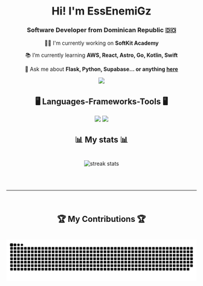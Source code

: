 <h1 align="center">
    Hi! I'm EssEnemiGz
</h1>
<h3 align="center">Software Developer from Dominican Republic 🇩🇴</h3>
<div align="center">

   🧑‍💻 I'm currently working on **SoftKit Academy**
    
   📚 I’m currently learning **AWS, React, Astro, Go, Kotlin, Swift**
   
   💬 Ask me about **Flask, Python, Supabase... or anything [here](https://github.com/EssEnemiGz/EssEnemiGz/issues)**
</div>
<div align="center"> 
  <a href="mailto:biscenp@gmail.com">
    <img src="https://img.shields.io/badge/Gmail-333333?style=for-the-badge&logo=gmail&logoColor=red" />
  </a>
</div>

<h2 align="center">🖥️ Languages-Frameworks-Tools 🖥️</h2>
<div align="center">
    <img src="https://skillicons.dev/icons?i=html,css,javascript,vscode,github,git,figma,notion,cloud,docker" />
    <img src="https://skillicons.dev/icons?i=python,c,mysql,flask,supabase" /><br>
</div>

<h2 align="center">📊 My stats 📊</h2>
<br>
<div align=center>
  <img width=390 src="https://github-readme-stats.vercel.app/api?username=EssEnemiGz&theme=tokyonight" alt="streak stats"/>
</div>

<br/><br/>

<hr/>

<br/>

<div align="center">
  <h2>🏆 My Contributions 🏆</h2>
  <br>
  <img alt="snake eating my contributions" src="https://github.com/EssEnemiGz/EssEnemiGz/blob/output/github-snake-dark.svg" />
  
  <br/><br/><br/>
</div>
